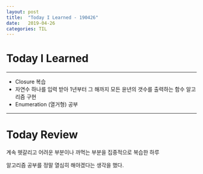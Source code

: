 ```yaml
---
layout: post
title:  "Today I Learned - 190426"
date:   2019-04-26
categories: TIL
---
```


# Today I Learned

---

- Closure 복습
- 자연수 하나를 입력 받아 1년부터 그 해까지 모든 윤년의 갯수를 출력하는 함수 알고리즘 구현
- Enumeration (열거형) 공부

---

# Today Review

계속 헷갈리고 어려운 부분이나 까먹는 부분을 집중적으로 복습한 하루

알고리즘 공부를 정말 열심히 해야겠다는 생각을 했다.
